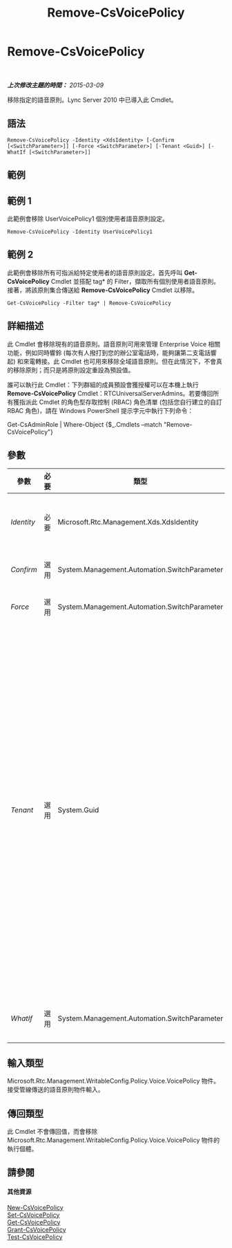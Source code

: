 ﻿---
title: Remove-CsVoicePolicy
TOCTitle: Remove-CsVoicePolicy
ms:assetid: 4d3e67be-c094-415f-b1e6-0719dec6f3fc
ms:mtpsurl: https://technet.microsoft.com/zh-tw/library/Gg398309(v=OCS.15)
ms:contentKeyID: 49290864
ms.date: 08/10/2015
mtps_version: v=OCS.15
ms.translationtype: HT
---

# Remove-CsVoicePolicy

 

_**上次修改主題的時間：** 2015-03-09_

移除指定的語音原則。Lync Server 2010 中已導入此 Cmdlet。

## 語法

    Remove-CsVoicePolicy -Identity <XdsIdentity> [-Confirm [<SwitchParameter>]] [-Force <SwitchParameter>] [-Tenant <Guid>] [-WhatIf [<SwitchParameter>]]

## 範例

## 範例 1

此範例會移除 UserVoicePolicy1 個別使用者語音原則設定。

    Remove-CsVoicePolicy -Identity UserVoicePolicy1

## 範例 2

此範例會移除所有可指派給特定使用者的語音原則設定。首先呼叫 **Get-CsVoicePolicy** Cmdlet 並搭配 tag\* 的 Filter，擷取所有個別使用者語音原則。接著，將該原則集合傳送給 **Remove-CsVoicePolicy** Cmdlet 以移除。

    Get-CsVoicePolicy -Filter tag* | Remove-CsVoicePolicy

## 詳細描述

此 Cmdlet 會移除現有的語音原則。語音原則可用來管理 Enterprise Voice 相關功能，例如同時響鈴 (每次有人撥打到您的辦公室電話時，能夠讓第二支電話響起) 和來電轉接。此 Cmdlet 也可用來移除全域語音原則。但在此情況下，不會真的移除原則；而只是將原則設定重設為預設值。

誰可以執行此 Cmdlet：下列群組的成員預設會獲授權可以在本機上執行 **Remove-CsVoicePolicy** Cmdlet：RTCUniversalServerAdmins。若要傳回所有獲指派此 Cmdlet 的角色型存取控制 (RBAC) 角色清單 (包括您自行建立的自訂 RBAC 角色)，請在 Windows PowerShell 提示字元中執行下列命令：

Get-CsAdminRole | Where-Object {$\_.Cmdlets –match "Remove-CsVoicePolicy"}

## 參數


<table>
<colgroup>
<col style="width: 25%" />
<col style="width: 25%" />
<col style="width: 25%" />
<col style="width: 25%" />
</colgroup>
<thead>
<tr class="header">
<th>參數</th>
<th>必要</th>
<th>類型</th>
<th>說明</th>
</tr>
</thead>
<tbody>
<tr class="odd">
<td><p><em>Identity</em></p></td>
<td><p>必要</p></td>
<td><p>Microsoft.Rtc.Management.Xds.XdsIdentity</p></td>
<td><p>指定要移除之原則的範圍和 (在某些情況下) 名稱的唯一識別碼。</p></td>
</tr>
<tr class="even">
<td><p><em>Confirm</em></p></td>
<td><p>選用</p></td>
<td><p>System.Management.Automation.SwitchParameter</p></td>
<td><p>在執行命令前先提示確認。</p></td>
</tr>
<tr class="odd">
<td><p><em>Force</em></p></td>
<td><p>選用</p></td>
<td><p>System.Management.Automation.SwitchParameter</p></td>
<td><p>隱藏變更前所顯示的確認提示。</p></td>
</tr>
<tr class="even">
<td><p><em>Tenant</em></p></td>
<td><p>選用</p></td>
<td><p>System.Guid</p></td>
<td><p>要刪除語音原則之 Office 365 租用戶帳戶的全域唯一識別碼 (GUID)。例如：</p>
<p>–Tenant &quot;38aad667-af54-4397-aaa7-e94c79ec2308&quot;</p>
<p>您可以執行此命令來傳回每位租用戶的租用戶識別碼：</p>
<p>Get-CsTenant | Select-Object DisplayName, TenantID</p>
<p>倘若使用的是 Windows PowerShell 遠端工作階段並僅連線至 商務用 Skype Online，則無需包含 Tenant 參數。相反地，系統將會根據您的連線資訊自動填入租用戶識別碼。Tenant 參數主要用於混合式部署。</p></td>
</tr>
<tr class="odd">
<td><p><em>WhatIf</em></p></td>
<td><p>選用</p></td>
<td><p>System.Management.Automation.SwitchParameter</p></td>
<td><p>說明執行命令時若不實際執行命令的後果。</p></td>
</tr>
</tbody>
</table>


## 輸入類型

Microsoft.Rtc.Management.WritableConfig.Policy.Voice.VoicePolicy 物件。接受管線傳送的語音原則物件輸入。

## 傳回類型

此 Cmdlet 不會傳回值，而會移除 Microsoft.Rtc.Management.WritableConfig.Policy.Voice.VoicePolicy 物件的執行個體。

## 請參閱

#### 其他資源

[New-CsVoicePolicy](new-csvoicepolicy.md)  
[Set-CsVoicePolicy](set-csvoicepolicy.md)  
[Get-CsVoicePolicy](get-csvoicepolicy.md)  
[Grant-CsVoicePolicy](grant-csvoicepolicy.md)  
[Test-CsVoicePolicy](test-csvoicepolicy.md)


